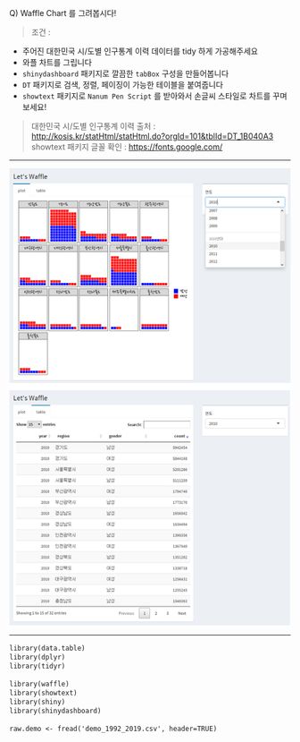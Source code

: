 Q) Waffle Chart 를 그려봅시다!  
  
> 조건 :
  
- 주어진 대한민국 시/도별 인구통계 이력 데이터를 tidy 하게 가공해주세요    
- 와플 차트를 그립니다  
- `shinydashboard` 패키지로 깔끔한 `tabBox` 구성을 만들어봅니다  
- `DT` 패키지로 검색, 정렬, 페이징이 가능한 테이블을 붙여줍니다  
- `showtext` 패키지로 `Nanum Pen Script` 를 받아와서 손글씨 스타일로 차트를 꾸며보세요!  
  
> 대한민국 시/도별 인구통계 이력 출처 : http://kosis.kr/statHtml/statHtml.do?orgId=101&tblId=DT_1B040A3  
> showtext 패키지 글꼴 확인 : https://fonts.google.com/  

---
  
![result_pic!](waffle_chart_result.PNG)  

---

```{r}
library(data.table)
library(dplyr)
library(tidyr)

library(waffle)
library(showtext)
library(shiny)
library(shinydashboard)

raw.demo <- fread('demo_1992_2019.csv', header=TRUE)
```
